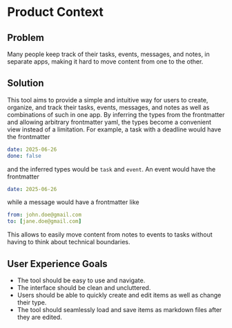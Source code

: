 # Product Context

## Problem

Many people keep track of their tasks, events, messages, and notes, in separate
apps, making it hard to move content from one to the other.

## Solution

This tool aims to provide a simple and intuitive way for users to create,
organize, and track their tasks, events, messages, and notes as well as
combinations of such in one app.
By inferring the types from the frontmatter and allowing arbitrary frontmatter
yaml, the types become a convenient view instead of a limitation.
For example, a task with a deadline would have the frontmatter

```yml
date: 2025-06-26
done: false
```

and the inferred types would be `task` and `event`.
An event would have the frontmatter

```yml
date: 2025-06-26
```

while a message would have a frontmatter like

```yml
from: john.doe@gmail.com
to: [jane.doe@gmail.com]
```

This allows to easily move content from notes to events to tasks without having
to think about technical boundaries.

## User Experience Goals

- The tool should be easy to use and navigate.
- The interface should be clean and uncluttered.
- Users should be able to quickly create and edit items as well as change their type.
- The tool should seamlessly load and save items as markdown files after they are edited.
